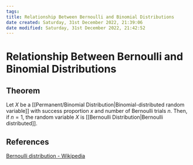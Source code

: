 ```yaml
---
tags: 
title: Relationship Between Bernoulli and Binomial Distributions
date created: Saturday, 31st December 2022, 21:39:06
date modified: Saturday, 31st December 2022, 21:42:52
---
```


# Relationship Between Bernoulli and Binomial Distributions

## Theorem

Let $X$ be a [[Permanent/Binomial Distribution|Binomial-distributed random variable]] with success proportion $x$ and number of Bernoulli trials $n$. Then, if $n=1$, the random variable $X$ is [[Bernoulli Distribution|Bernoulli distributed]].

## References

[Bernoulli distribution - Wikipedia](https://en.wikipedia.org/wiki/Bernoulli_distribution)